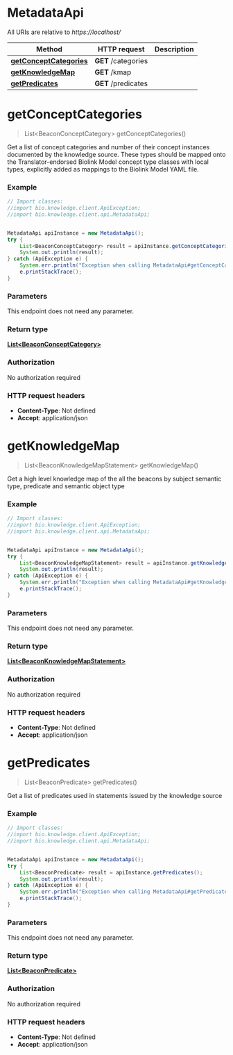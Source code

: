 # MetadataApi

All URIs are relative to *https://localhost/*

Method | HTTP request | Description
------------- | ------------- | -------------
[**getConceptCategories**](MetadataApi.md#getConceptCategories) | **GET** /categories | 
[**getKnowledgeMap**](MetadataApi.md#getKnowledgeMap) | **GET** /kmap | 
[**getPredicates**](MetadataApi.md#getPredicates) | **GET** /predicates | 


<a name="getConceptCategories"></a>
# **getConceptCategories**
> List&lt;BeaconConceptCategory&gt; getConceptCategories()



Get a list of concept categories and number of their concept instances documented by the knowledge source. These types should be mapped onto the Translator-endorsed Biolink Model concept type classes with local types, explicitly added as mappings to the Biolink Model YAML file. 

### Example
```java
// Import classes:
//import bio.knowledge.client.ApiException;
//import bio.knowledge.client.api.MetadataApi;


MetadataApi apiInstance = new MetadataApi();
try {
    List<BeaconConceptCategory> result = apiInstance.getConceptCategories();
    System.out.println(result);
} catch (ApiException e) {
    System.err.println("Exception when calling MetadataApi#getConceptCategories");
    e.printStackTrace();
}
```

### Parameters
This endpoint does not need any parameter.

### Return type

[**List&lt;BeaconConceptCategory&gt;**](BeaconConceptCategory.md)

### Authorization

No authorization required

### HTTP request headers

 - **Content-Type**: Not defined
 - **Accept**: application/json

<a name="getKnowledgeMap"></a>
# **getKnowledgeMap**
> List&lt;BeaconKnowledgeMapStatement&gt; getKnowledgeMap()



Get a high level knowledge map of the all the beacons by subject semantic type, predicate and semantic object type 

### Example
```java
// Import classes:
//import bio.knowledge.client.ApiException;
//import bio.knowledge.client.api.MetadataApi;


MetadataApi apiInstance = new MetadataApi();
try {
    List<BeaconKnowledgeMapStatement> result = apiInstance.getKnowledgeMap();
    System.out.println(result);
} catch (ApiException e) {
    System.err.println("Exception when calling MetadataApi#getKnowledgeMap");
    e.printStackTrace();
}
```

### Parameters
This endpoint does not need any parameter.

### Return type

[**List&lt;BeaconKnowledgeMapStatement&gt;**](BeaconKnowledgeMapStatement.md)

### Authorization

No authorization required

### HTTP request headers

 - **Content-Type**: Not defined
 - **Accept**: application/json

<a name="getPredicates"></a>
# **getPredicates**
> List&lt;BeaconPredicate&gt; getPredicates()



Get a list of predicates used in statements issued by the knowledge source 

### Example
```java
// Import classes:
//import bio.knowledge.client.ApiException;
//import bio.knowledge.client.api.MetadataApi;


MetadataApi apiInstance = new MetadataApi();
try {
    List<BeaconPredicate> result = apiInstance.getPredicates();
    System.out.println(result);
} catch (ApiException e) {
    System.err.println("Exception when calling MetadataApi#getPredicates");
    e.printStackTrace();
}
```

### Parameters
This endpoint does not need any parameter.

### Return type

[**List&lt;BeaconPredicate&gt;**](BeaconPredicate.md)

### Authorization

No authorization required

### HTTP request headers

 - **Content-Type**: Not defined
 - **Accept**: application/json

